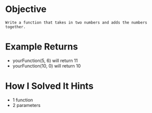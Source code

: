 # Objective

    Write a function that takes in two numbers and adds the numbers together.

# Example Returns

- yourFunction(5, 6) will return 11
- yourFunction(10, 0) will return 10

# How I Solved It Hints

- 1 function
- 2 parameters
